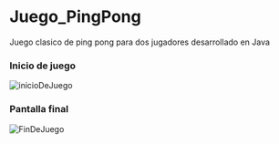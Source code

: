 # Juego_PingPong
Juego clasico de ping pong para dos jugadores desarrollado en Java

 
### Inicio de juego

![inicioDeJuego](https://github.com/RodolfoMorquecho/Juego_PingPong/assets/99112892/293010db-0026-4092-8ef2-a8e89b614365)


### Pantalla final 

![FinDeJuego](https://github.com/RodolfoMorquecho/Juego_PingPong/assets/99112892/ca66ce43-1d86-48b8-b5f4-4b1c34c05047)


